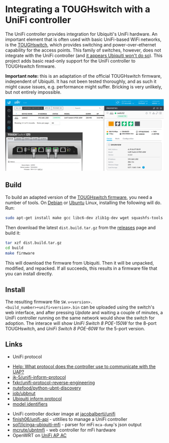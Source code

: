 # Integrating a TOUGHswitch with a UniFi controller

The UniFi controller provides integration for Ubiquiti's UniFi hardware. An important element
that is often used with basic UniFi-based WiFi networks, is the
[TOUGHswitch](https://www.ubnt.com/accessories/toughswitch/), which provides
switching and power-over-ethernet capability for the access points. This family of switches,
however, does not integrate with the UniFi controller
(and [it appears Ubiquiti won't do so](https://community.ubnt.com/t5/UniFi-Routing-Switching/Tough-Switch-integration-with-Unifi-4-6/td-p/1191186)).
This project adds basic read-only support for the UniFi controller to TOUGHswitch firmware.

**Important note:** this is an adaptation of the official TOUGHswitch firmware, independent of
Ubiquiti. It has not been tested thoroughly, and as such it might cause issues, e.g. performance
might suffer. Bricking is very unlikely, but not entirely impossible.

![UniFi controller with a TOUGHswitch](screenshot-unifi-controller.png)


## Build

To build an adapted version of the [TOUGHswitch firmware](https://www.ubnt.com/download/accessories/toughswitch),
you need a number of tools. On [Debian](http://www.debian.org/) or [Ubuntu](https://www.ubuntu.com/desktop)
Linux, installing the following will do. Run:

```sh
sudo apt-get install make gcc libc6-dev zlib1g-dev wget squashfs-tools
```

Then download the latest `dist.build.tar.gz` from
the [releases](https://github.com/wvengen/unifi-controllable-switch/releases) page
and build it:

```sh
tar xzf dist.build.tar.gz
cd build
make firmware
```

This will download the firmware from Ubiquiti. Then it will be unpacked, modified,
and repacked. If all succeeds, this results in a firmware file that you can install directly.


## Install

The resulting firmware file `SW.v<version>.<build_number>+unifi<version>.bin` can be uploaded
using the switch's web interface, and after pressing _Update_ and waiting a couple of minutes,
a UniFi controller running on the same network would show the switch for adoption. The interace
will show _UniFi Switch 8 POE-150W_ for the 8-port TOUGHswitch, and _UniFi Switch 8 POE-60W_ for
the 5-port version.


## Links

* UniFi protocol
 - [Help: What protocol does the controller use to communicate with the UAP?](https://help.ubnt.com/hc/en-us/articles/204976094-UniFi-What-protocol-does-the-controller-use-to-communicate-with-the-UAP-)
 - [jk-5/unifi-inform-protocol](https://github.com/jk-5/unifi-inform-protocol)
 - [fxkr/unifi-protocol-reverse-engineering](https://github.com/fxkr/unifi-protocol-reverse-engineering)
 - [nutefood/python-ubnt-discovery](https://github.com/nitefood/python-ubnt-discovery)
 - [job/ubbnut](https://github.com/jof/ubbnut)
 - [Ubiquiti inform protocol](https://github.com/mcrute/ubntmfi/blob/master/inform_protocol.md)
 - [model identifiers](https://community.ubnt.com/ubnt/attachments/ubnt/UniFi/194506/1/bundles.json.txt)
* UniFi controller docker image at [jacobalberti/unifi](https://hub.docker.com/r/jacobalberty/unifi/)
* [finish06/unifi-api](https://github.com/finish06/unifi-api) - utitilies to manage a UniFi controller
* [sol1/icinga-ubiquiti-mfi](https://github.com/sol1/icinga-ubiquiti-mfi) - parser for mFi `mca-dump`'s json output
* [mcrute/ubntmfi](https://github.com/mcrute/ubntmfi) - web controller for mFi hardware
* OpenWRT on [UniFi AP AC](https://wiki.openwrt.org/toh/ubiquiti/unifiac)

